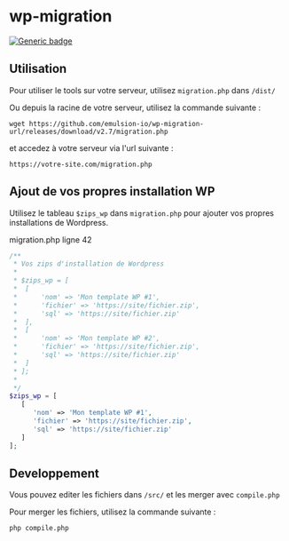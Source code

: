# wp-migration

[![Generic badge](https://img.shields.io/badge/Working-Yes-green.svg)](#)  


## Utilisation

Pour utiliser le tools sur votre serveur, utilisez `migration.php` dans `/dist/`

Ou depuis la racine de votre serveur, utilisez la commande suivante :

```
wget https://github.com/emulsion-io/wp-migration-url/releases/download/v2.7/migration.php
```

et accedez à votre serveur via l'url suivante :

```
https://votre-site.com/migration.php
```

## Ajout de vos propres installation WP

Utilisez le tableau `$zips_wp` dans `migration.php` pour ajouter vos propres installations de Wordpress.

migration.php ligne 42

```php
/**
 * Vos zips d'installation de Wordpress
 * 
 * $zips_wp = [
 * 	[
 * 		'nom' => 'Mon template WP #1',
 * 		'fichier' => 'https://site/fichier.zip',
 * 		'sql' => 'https://site/fichier.zip'
 * 	],
 * 	[
 * 		'nom' => 'Mon template WP #2',
 * 		'fichier' => 'https://site/fichier.zip',
 * 		'sql' => 'https://site/fichier.zip'
 * 	]
 * ];
 * 
 */
$zips_wp = [
   [
      'nom' => 'Mon template WP #1',
      'fichier' => 'https://site/fichier.zip',
      'sql' => 'https://site/fichier.zip'
   ]
];
```

## Developpement

Vous pouvez editer les fichiers dans `/src/` et les merger avec `compile.php`

Pour merger les fichiers, utilisez la commande suivante :

```
php compile.php
```
